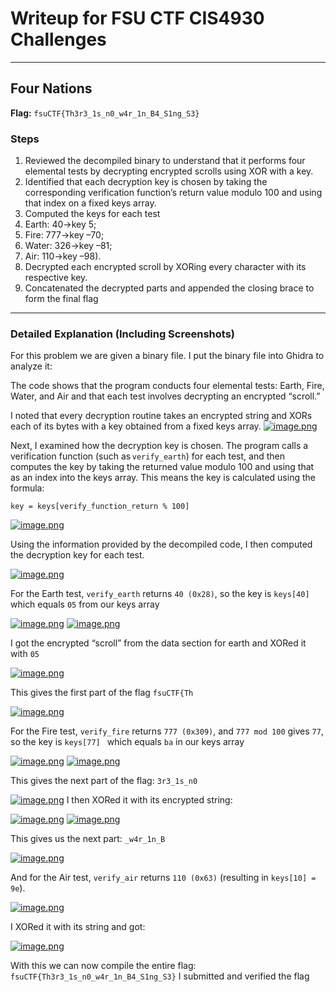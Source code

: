 # Writeup for FSU CTF CIS4930 Challenges

---

## Four Nations

**Flag:** `fsuCTF{Th3r3_1s_n0_w4r_1n_B4_S1ng_S3}`

### Steps

1.	Reviewed the decompiled binary to understand that it performs four elemental tests by decrypting encrypted scrolls using XOR with a key.
2.	Identified that each decryption key is chosen by taking the corresponding verification function’s return value modulo 100 and using that index on a fixed keys array.
3.	Computed the keys for each test
4.	Earth: 40→key 5; 
5.	Fire: 777→key –70; 
6.	Water: 326→key –81; 
7.	Air: 110→key –98).
8.	Decrypted each encrypted scroll by XORing every character with its respective key.
9.	Concatenated the decrypted parts and appended the closing brace to form the final flag

---

### Detailed Explanation (Including Screenshots)

For this problem we are given a binary file. I put the binary file into Ghidra to analyze it:

The code shows that the program conducts four elemental tests:
Earth, Fire, Water, and Air
and that each test involves decrypting an encrypted “scroll.” 

I noted that every decryption routine takes an encrypted string and XORs each of its bytes with a key obtained from a fixed keys array. 
[![image.png](https://i.postimg.cc/t4V7tvPx/image.png)](https://postimg.cc/9DCWcpLm)

Next, I examined how the decryption key is chosen. The program calls a verification function (such as `verify_earth`) for each test, and then computes the key by taking the returned value modulo 100 and using that as an index into the keys array. This means the key is calculated using the formula: 

`key = keys[verify_function_return % 100]`

[![image.png](https://i.postimg.cc/J0nzypMt/image.png)](https://postimg.cc/MMCSNbc8)

Using the information provided by the decompiled code, I then computed the decryption key for each test.

[![image.png](https://i.postimg.cc/y89YSg4h/image.png)](https://postimg.cc/jDxrpjjC)

For the Earth test, `verify_earth` returns `40 (0x28)`, so the key is `keys[40]` which equals `05` from our keys array

[![image.png](https://i.postimg.cc/YSMkGdxk/image.png)](https://postimg.cc/TK7BBqSH)
[![image.png](https://i.postimg.cc/4yDRJP3D/image.png)](https://postimg.cc/D4PM6qL6)

I got the encrypted “scroll” from the data section for earth and XORed it with `05`

[![image.png](https://i.postimg.cc/bJ5KTg1Z/image.png)](https://postimg.cc/vgWq8Wqy)

This gives the first part of the flag `fsuCTF{Th`

[![image.png](https://i.postimg.cc/Ls89QygD/image.png)](https://postimg.cc/xXBVc3RN)

For the Fire test, `verify_fire` returns `777 (0x309)`, and `777 mod 100` gives `77`, so the key is `keys[77] `
which equals `ba` in our keys array

[![image.png](https://i.postimg.cc/L8NRPzQ1/image.png)](https://postimg.cc/9DRv5qhm)
[![image.png](https://i.postimg.cc/xTPSrv24/image.png)](https://postimg.cc/N5LnmrL6)

This gives the next part of the flag: `3r3_1s_n0`

[![image.png](https://i.postimg.cc/BbGRk6w3/image.png)](https://postimg.cc/0MctJ8sX)
I then XORed it with its encrypted string:

[![image.png](https://i.postimg.cc/1XPYMdf5/image.png)](https://postimg.cc/0MWfycYL)
[![image.png](https://i.postimg.cc/4NfS9jDW/image.png)](https://postimg.cc/jC1cV3df)

This gives us the next part: `_w4r_1n_B`

[![image.png](https://i.postimg.cc/TPD7xxb3/image.png)](https://postimg.cc/R3vQ1jGk)

And for the Air test, `verify_air` returns `110 (0x63)` (resulting in `keys[10] = 9e`).

[![image.png](https://i.postimg.cc/mgcV348y/image.png)](https://postimg.cc/bZhQ87XZ)

I XORed it with its string and got:
 
[![image.png](https://i.postimg.cc/ZYVL1nQL/image.png)](https://postimg.cc/Th5mbdfy)

With this we can now compile the entire flag:
`fsuCTF{Th3r3_1s_n0_w4r_1n_B4_S1ng_S3}`
I submitted and verified the flag

 
